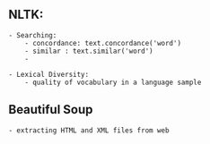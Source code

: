 ## NLTK:

    - Searching:
        - concordance: text.concordance('word')
        - similar : text.similar('word')
        -

    - Lexical Diversity:
        - quality of vocabulary in a language sample

## Beautiful Soup

    - extracting HTML and XML files from web
